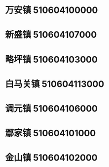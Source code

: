 # 万安镇 510604100000
# 新盛镇 510604107000
# 略坪镇 510604103000
# 白马关镇 510604113000
# 调元镇 510604106000
# 鄢家镇 510604101000
# 金山镇 510604102000
